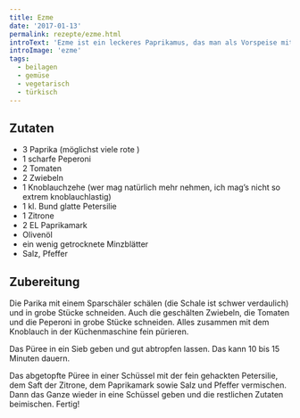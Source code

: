 ```yaml
---
title: Ezme
date: '2017-01-13'
permalink: rezepte/ezme.html
introText: 'Ezme ist ein leckeres Paprikamus, das man als Vorspeise mit ein wenig Brot essen kann. Ich bevorzuge es allerdings als Grundlage für meine Wraps. Ezme und/oder Humus kommen als Grundlage in die Wraps, dann weiteres Gemüse als eigentliche Füllung. Ezme ist dabei eine wichtige würzende Beigabe.'
introImage: 'ezme'
tags:
  - beilagen
  - gemüse
  - vegetarisch
  - türkisch
---
```




## Zutaten

- 3 Paprika (möglichst viele rote )
- 1 scharfe Peperoni
- 2 Tomaten
- 2 Zwiebeln
- 1 Knoblauchzehe (wer mag natürlich mehr nehmen, ich mag’s nicht so extrem knoblauchlastig)
- 1 kl. Bund glatte Petersilie
- 1 Zitrone
- 2 EL Paprikamark
- Olivenöl
- ein wenig getrocknete Minzblätter
- Salz, Pfeffer


## Zubereitung

Die Parika mit einem Sparschäler schälen (die Schale ist schwer verdaulich) und in grobe Stücke schneiden. Auch die geschälten Zwiebeln, die Tomaten und die Peperoni in grobe Stücke schneiden. Alles zusammen mit dem Knoblauch in der Küchenmaschine fein pürieren.

Das Püree in ein Sieb geben und gut abtropfen lassen. Das kann 10 bis 15 Minuten dauern.

Das abgetopfte Püree in einer Schüssel mit der fein gehackten Petersilie, dem Saft der Zitrone, dem Paprikamark sowie Salz und Pfeffer vermischen.
Dann das Ganze wieder in eine Schüssel geben und die restlichen Zutaten beimischen. Fertig!

